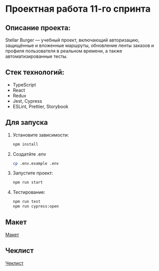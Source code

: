 # Проектная работа 11-го спринта

## Описание проекта:
Stellar Burger — учебный проект, включающий авторизацию, защищённые и вложенные маршруты, обновление ленты заказов и профиля пользователя в реальном времени, а также автоматизированные тесты.

## Стек технологий:
- TypeScript
- React
- Redux
- Jest, Cypress
- ESLint, Prettier, Storybook

## Для запуска
1. Установите зависимости:
   ```bash
   npm install
   ```

3. Создатйте .env 
   ```bash
   cp .env.example .env
   ```

3. Запустите проект:
   ```bash
   npm run start
   ```
   
4. Тестирование:
   ```bash
   npm run test
   npm run cypress:open
   ```

## Макет
[Макет](<https://www.figma.com/file/vIywAvqfkOIRWGOkfOnReY/React-Fullstack_-Проектные-задачи-(3-месяца)_external_link?type=design&node-id=0-1&mode=design>)

## Чеклист
[Чеклист](https://www.notion.so/praktikum/0527c10b723d4873aa75686bad54b32e?pvs=4)
